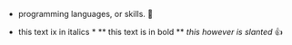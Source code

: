 - programming languages, or skills. 
:tada:
* this text ix in italics *
** this text is in bold **
_this however is slanted_ :+1:
